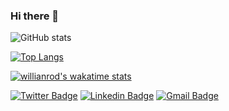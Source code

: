 ### Hi there 👋

![GitHub stats](https://github-readme-stats.vercel.app/api?username=nathanmkaya&show_icons=true) 

[![Top Langs](https://github-readme-stats.vercel.app/api/top-langs/?username=nathanmkaya)](https://github.com/anuraghazra/github-readme-stats)

[![willianrod's wakatime stats](https://github-readme-stats.vercel.app/api/wakatime?username=nathanmkaya)](https://github.com/anuraghazra/github-readme-stats)

[![Twitter Badge](https://img.shields.io/badge/-@nathanmkaya-2997B7?style=flat-square&labelColor=2997B7&logo=twitter&logoColor=white&link=https://twitter.com/dieegosf)](https://twitter.com/nathanmkaya) 
[![Linkedin Badge](https://img.shields.io/badge/-Nathanael%20Mkaya-2997B7?style=flat-square&logo=Linkedin&logoColor=white&link=https://www.linkedin.com/in/nathanmkaya/)](https://www.linkedin.com/in/nathanmkaya/)
[![Gmail Badge](https://img.shields.io/badge/-nathanmkaya@gmail.com-2997B7?style=flat-square&logo=Gmail&logoColor=white&link=mailto:diego.schell.f@gmail.com)](mailto:nathanmkaya@gmail.com)



<!--
**nathanmkaya/nathanmkaya** is a ✨ _special_ ✨ repository because its `README.md` (this file) appears on your GitHub profile.

Here are some ideas to get you started:

- 🔭 I’m currently working on ...
- 🌱 I’m currently learning ...
- 👯 I’m looking to collaborate on ...
- 🤔 I’m looking for help with ...
- 💬 Ask me about ...
- 📫 How to reach me: ...
- 😄 Pronouns: ...
- ⚡ Fun fact: ...
-->

